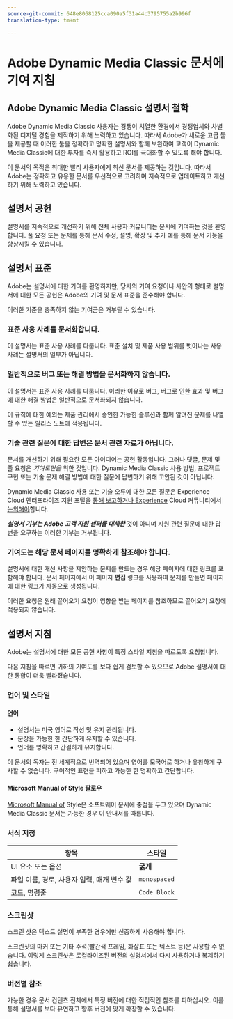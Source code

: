 ```yaml
---
source-git-commit: 648e8068125cca090a5f31a44c3795755a2b996f
translation-type: tm+mt

---
```

# Adobe Dynamic Media Classic 문서에 기여 지침

## Adobe Dynamic Media Classic 설명서 철학

Adobe Dynamic Media Classic 사용자는 경쟁이 치열한 환경에서 경쟁업체와 차별화된 디지털 경험을 제작하기 위해 노력하고 있습니다. 따라서 Adobe가 새로운 고급 툴을 제공할 때 이러한 툴을 정확하고 명확한 설명서와 함께 보완하여 고객이 Dynamic Media Classic에 대한 투자를 즉시 활용하고 ROI를 극대화할 수 있도록 해야 합니다.

이 문서의 목적은 최대한 빨리 사용자에게 최신 문서를 제공하는 것입니다. 따라서 Adobe는 정확하고 유용한 문서를 우선적으로 고려하며 지속적으로 업데이트하고 개선하기 위해 노력하고 있습니다.

## 설명서 공헌

설명서를 지속적으로 개선하기 위해 전체 사용자 커뮤니티는 문서에 기여하는 것을 환영합니다. 풀 요청 또는 문제를 통해 문서 수정, 설명, 확장 및 추가 예를 통해 문서 기능을 향상시킬 수 있습니다.

## 설명서 표준

Adobe는 설명서에 대한 기여를 환영하지만, 당사의 기여 요청이나 사안의 형태로 설명서에 대한 모든 공헌은 Adobe의 기여 및 문서 표준을 준수해야 합니다.

이러한 기준을 충족하지 않는 기여금은 거부될 수 있습니다.

### 표준 사용 사례를 문서화합니다.

이 설명서는 표준 사용 사례를 다룹니다. 표준 설치 및 제품 사용 범위를 벗어나는 사용 사례는 설명서의 일부가 아닙니다.

### 일반적으로 버그 또는 해결 방법을 문서화하지 않습니다.

이 설명서는 표준 사용 사례를 다룹니다. 이러한 이유로 버그, 버그로 인한 효과 및 버그에 대한 해결 방법은 일반적으로 문서화되지 않습니다.

이 규칙에 대한 예외는 제품 관리에서 승인한 가능한 솔루션과 함께 알려진 문제를 나열할 수 있는 릴리스 노트에 적용됩니다.

### 기술 관련 질문에 대한 답변은 문서 관련 자료가 아닙니다.

문서를 개선하기 위해 필요한 모든 아이디어는 공헌 활동입니다. 그러나 댓글, 문제 및 풀 요청은 *기여도만을* 위한 것입니다. Dynamic Media Classic 사용 방법, 프로젝트 구현 또는 기술 문제 해결 방법에 대한 질문에 답변하기 위해 고안된 것이 아닙니다.

Dynamic Media Classic 사용 또는 기술 오류에 대한 모든 질문은 Experience Cloud 엔터프라이즈 지원 포털을 [통해 보고하거나 Experience](https://helpx.adobe.com/contact/enterprise-support.ec.html) Cloud 커뮤니티에서 [논의해야](https://forums.adobe.com/community/experience-cloud/marketing-cloud/experience-manager)합니다.

***설명서 기부는 Adobe 고객 지원 센터를 대체한*** 것이 아니며 지원 관련 질문에 대한 답변을 요구하는 이러한 기부는 거부됩니다.

### 기여도는 해당 문서 페이지를 명확하게 참조해야 합니다.

설명서에 대한 개선 사항을 제안하는 문제를 만드는 경우 해당 페이지에 대한 링크를 포함해야 합니다. 문서 페이지에서 이 페이지 **편집** 링크를 사용하여 문제를 만들면 페이지에 대한 링크가 자동으로 생성됩니다.

이러한 요청은 원래 끌어오기 요청이 영향을 받는 페이지를 참조하므로 끌어오기 요청에 적용되지 않습니다.

## 설명서 지침

Adobe는 설명서에 대한 모든 공헌 사항이 특정 스타일 지침을 따르도록 요청합니다.

다음 지침을 따르면 귀하의 기여도를 보다 쉽게 검토할 수 있으므로 Adobe 설명서에 대한 통합이 더욱 빨라졌습니다.

### 언어 및 스타일

#### 언어

* 설명서는 미국 영어로 작성 및 유지 관리됩니다.
* 문장을 가능한 한 간단하게 유지할 수 있습니다.
* 언어를 명확하고 간결하게 유지합니다.

이 문서의 독자는 전 세계적으로 번역되어 있으며 영어를 모국어로 하거나 유창하게 구사할 수 없습니다. 구어적인 표현을 피하고 가능한 한 명확하고 간단합니다.

#### Microsoft Manual of Style 팔로우

[Microsoft Manual of](https://docs.microsoft.com/en-us/style-guide/welcome/) Style은 소프트웨어 문서에 중점을 두고 있으며 Dynamic Media Classic 문서는 가능한 경우 이 안내서를 따릅니다.

### 서식 지정

| 항목 | 스타일 |
|---|---|
| UI 요소 또는 옵션 | **굵게** |
| 파일 이름, 경로, 사용자 입력, 매개 변수 값 | `monospaced` |
| 코드, 명령줄 | ```Code Block``` |

### 스크린샷

스크린 샷은 텍스트 설명이 부족한 경우에만 신중하게 사용해야 합니다.

스크린샷의 마커 또는 기타 주석(빨간색 프레임, 화살표 또는 텍스트 등)은 사용할 수 없습니다. 이렇게 스크린샷은 로컬라이즈된 버전의 설명서에서 다시 사용하거나 복제하기 쉽습니다.

### 버전별 참조

가능한 경우 문서 컨텐츠 전체에서 특정 버전에 대한 직접적인 참조를 피하십시오. 이를 통해 설명서를 보다 유연하고 향후 버전에 맞게 확장할 수 있습니다.
